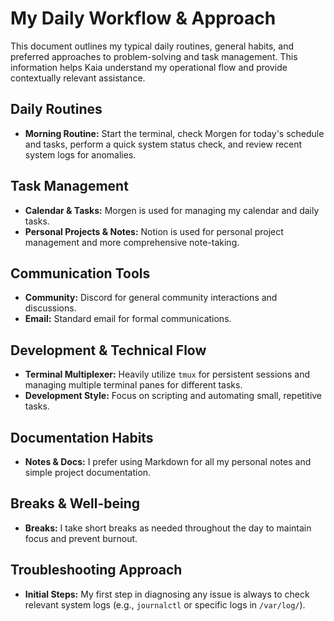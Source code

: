 # My Daily Workflow & Approach

This document outlines my typical daily routines, general habits, and preferred approaches to problem-solving and task management. This information helps Kaia understand my operational flow and provide contextually relevant assistance.

## Daily Routines

-   **Morning Routine:** Start the terminal, check Morgen for today's schedule and tasks, perform a quick system status check, and review recent system logs for anomalies.

## Task Management

-   **Calendar & Tasks:** Morgen is used for managing my calendar and daily tasks.
-   **Personal Projects & Notes:** Notion is used for personal project management and more comprehensive note-taking.

## Communication Tools

-   **Community:** Discord for general community interactions and discussions.
-   **Email:** Standard email for formal communications.

## Development & Technical Flow

-   **Terminal Multiplexer:** Heavily utilize `tmux` for persistent sessions and managing multiple terminal panes for different tasks.
-   **Development Style:** Focus on scripting and automating small, repetitive tasks.

## Documentation Habits

-   **Notes & Docs:** I prefer using Markdown for all my personal notes and simple project documentation.

## Breaks & Well-being

-   **Breaks:** I take short breaks as needed throughout the day to maintain focus and prevent burnout.

## Troubleshooting Approach

-   **Initial Steps:** My first step in diagnosing any issue is always to check relevant system logs (e.g., `journalctl` or specific logs in `/var/log/`).
